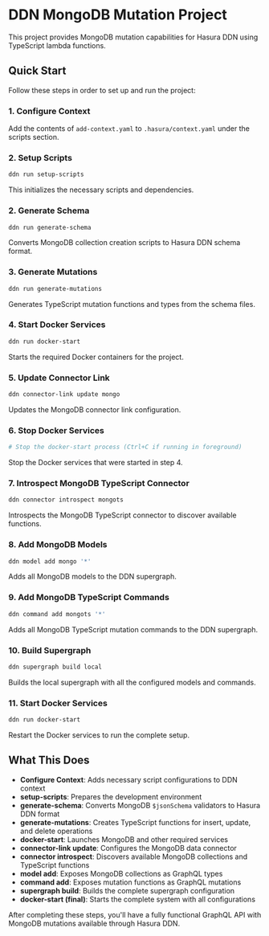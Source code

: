 # DDN MongoDB Mutation Project

This project provides MongoDB mutation capabilities for Hasura DDN using TypeScript lambda functions.

## Quick Start

Follow these steps in order to set up and run the project:

### 1. Configure Context
Add the contents of `add-context.yaml` to `.hasura/context.yaml` under the scripts section.

### 2. Setup Scripts
```bash
ddn run setup-scripts
```
This initializes the necessary scripts and dependencies.

### 2. Generate Schema
```bash
ddn run generate-schema
```
Converts MongoDB collection creation scripts to Hasura DDN schema format.

### 3. Generate Mutations
```bash
ddn run generate-mutations
```
Generates TypeScript mutation functions and types from the schema files.

### 4. Start Docker Services
```bash
ddn run docker-start
```
Starts the required Docker containers for the project.

### 5. Update Connector Link
```bash
ddn connector-link update mongo
```
Updates the MongoDB connector link configuration.

### 6. Stop Docker Services
```bash
# Stop the docker-start process (Ctrl+C if running in foreground)
```
Stop the Docker services that were started in step 4.

### 7. Introspect MongoDB TypeScript Connector
```bash
ddn connector introspect mongots
```
Introspects the MongoDB TypeScript connector to discover available functions.

### 8. Add MongoDB Models
```bash
ddn model add mongo '*'
```
Adds all MongoDB models to the DDN supergraph.

### 9. Add MongoDB TypeScript Commands
```bash
ddn command add mongots '*'
```
Adds all MongoDB TypeScript mutation commands to the DDN supergraph.

### 10. Build Supergraph
```bash
ddn supergraph build local
```
Builds the local supergraph with all the configured models and commands.

### 11. Start Docker Services
```bash
ddn run docker-start
```
Restart the Docker services to run the complete setup.

## What This Does

- **Configure Context**: Adds necessary script configurations to DDN context
- **setup-scripts**: Prepares the development environment
- **generate-schema**: Converts MongoDB `$jsonSchema` validators to Hasura DDN format
- **generate-mutations**: Creates TypeScript functions for insert, update, and delete operations
- **docker-start**: Launches MongoDB and other required services
- **connector-link update**: Configures the MongoDB data connector
- **connector introspect**: Discovers available MongoDB collections and TypeScript functions
- **model add**: Exposes MongoDB collections as GraphQL types
- **command add**: Exposes mutation functions as GraphQL mutations
- **supergraph build**: Builds the complete supergraph configuration
- **docker-start (final)**: Starts the complete system with all configurations

After completing these steps, you'll have a fully functional GraphQL API with MongoDB mutations available through Hasura DDN.
